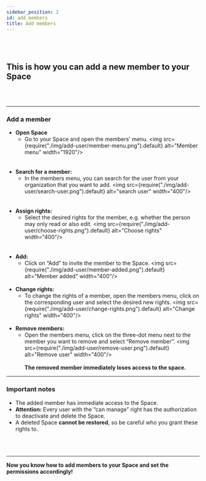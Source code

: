 ```yaml
---
sidebar_position: 2
id: add_members
title: Add members
---
```

<br/><br/>

## This is how you can add a new member to your Space
<br/><br/>

---

### Add a member

- **Open Space**  
   - Go to your Space and open the members' menu.
   <img src={require("./img/add-user/member-menu.png").default} alt="Member menu" width="1920"/>    
<br/><br/>
- **Search for a member:**  
   - In the members menu, you can search for the user from your organization that you want to add.
   <img src={require("./img/add-user/search-user.png").default} alt="search user" width="400"/>       
<br/><br/>
- **Assign rights:**  
   - Select the desired rights for the member, e.g. whether the person may only read or also edit.
   <img src={require("./img/add-user/choose-rights.png").default} alt="Choose rights" width="400"/>    
<br/><br/>
- **Add:**  
   - Click on “Add” to invite the member to the Space.
   <img src={require("./img/add-user/member-added.png").default} alt="Member added" width="400"/> 
<br/><br/>
- **Change rights:** 
   - To change the rights of a member, open the members menu, click on the corresponding user and select the desired new rights.
   <img src={require("./img/add-user/change-rights.png").default} alt="Change rights" width="400"/> 
<br/><br/>
- **Remove members:** 
   - Open the members menu, click on the three-dot menu next to the member you want to remove and select “Remove member”.
   <img src={require("./img/add-user/remove-user.png").default} alt="Remove user" width="400"/>
<br/><br/>
**The removed member immediately loses access to the space.**

---

### Important notes

- The added member has immediate access to the Space.
- **Attention:** Every user with the “can manage” right has the authorization to deactivate and delete the Space.
- A deleted Space **cannot be restored**, so be careful who you grant these rights to.

<br/><br/>

---

**Now you know how to add members to your Space and set the permissions accordingly!**